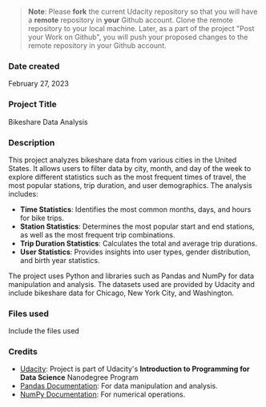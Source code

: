 >**Note**: Please **fork** the current Udacity repository so that you will have a **remote** repository in **your** Github account. Clone the remote repository to your local machine. Later, as a part of the project "Post your Work on Github", you will push your proposed changes to the remote repository in your Github account.

### Date created
February 27, 2023

### Project Title
Bikeshare Data Analysis

### Description
This project analyzes bikeshare data from various cities in the United States. It allows users to filter data by city, month, and day of the week to explore different statistics such as the most frequent times of travel, the most popular stations, trip duration, and user demographics. The analysis includes:

- **Time Statistics**: Identifies the most common months, days, and hours for bike trips.
- **Station Statistics**: Determines the most popular start and end stations, as well as the most frequent trip combinations.
- **Trip Duration Statistics**: Calculates the total and average trip durations.
- **User Statistics**: Provides insights into user types, gender distribution, and birth year statistics.

The project uses Python and libraries such as Pandas and NumPy for data manipulation and analysis. The datasets used are provided by Udacity and include bikeshare data for Chicago, New York City, and Washington.

### Files used
Include the files used

### Credits
- [Udacity](https://www.udacity.com/): Project is part of Udacity's **Introduction to Programming for Data Science** Nanodegree Program
- [Pandas Documentation](https://pandas.pydata.org/pandas-docs/stable/): For data manipulation and analysis.
- [NumPy Documentation](https://numpy.org/doc/): For numerical operations.

